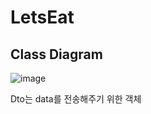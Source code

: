 # LetsEat

## Class Diagram
![image](https://github.com/let-s-eat-together/lets-eat-backend/assets/44187050/30ff083d-deb7-4adb-8e09-31193063309f)

Dto는 data를 전송해주기 위한 객체
